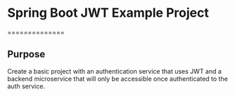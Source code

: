 # Spring Boot JWT Example Project
==============
## Purpose
Create a basic project with an authentication service that uses JWT and a backend
microservice that will only be accessible once authenticated to the auth service.
